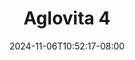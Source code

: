 --- 
title: "Aglovita 4"
description: "  bokep Aglovita 4 terbaru   new"
date: 2024-11-06T10:52:17-08:00
file_code: "784gpy0n0e2n"
draft: false
cover: "2i20yas0ivvcbpxi.jpg"
tags: ["Aglovita", "bokep-indo", "bokep-viral", "bokep-ig"]
length: 142
fld_id: "1482686"
foldername: "Aglovita 1"
categories: ["Aglovita 1"]
views: 0
---